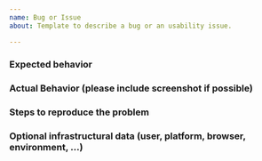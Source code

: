 ```yaml
---
name: Bug or Issue
about: Template to describe a bug or an usability issue.

---
```


### Expected behavior

### Actual Behavior (please include screenshot if possible)

### Steps to reproduce the problem

### Optional infrastructural data (user, platform, browser, environment, ...)
